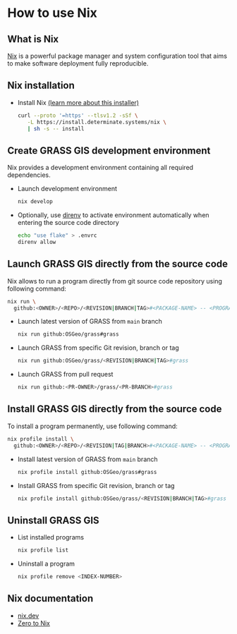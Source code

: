 # How to use Nix

## What is Nix

[Nix](https://nixos.org/) is a powerful package manager and system configuration
tool that aims to make software deployment fully reproducible.

## Nix installation

- Install Nix
  [(learn more about this installer)](https://zero-to-nix.com/start/install)

  ```bash
  curl --proto '=https' --tlsv1.2 -sSf \
     -L https://install.determinate.systems/nix \
     | sh -s -- install
  ```

## Create GRASS GIS development environment

Nix provides a development environment containing all required dependencies.

- Launch development environment

  ```bash
  nix develop
  ```

- Optionally, use [direnv](https://direnv.net) to activate environment
  automatically when entering the source code directory

  ```bash
  echo "use flake" > .envrc
  direnv allow
  ```

## Launch GRASS GIS directly from the source code

Nix allows to run a program directly from git source code repository using
following command:

```bash
nix run \
  github:<OWNER>/<REPO>/<REVISION|BRANCH|TAG>#<PACKAGE-NAME> -- <PROGRAM-ARGUMENTS>
```

- Launch latest version of GRASS from `main` branch

  ```bash
  nix run github:OSGeo/grass#grass
  ```

- Launch GRASS from specific Git revision, branch or tag

  ```bash
  nix run github:OSGeo/grass/<REVISION|BRANCH|TAG>#grass
  ```

- Launch GRASS from pull request

  ```bash
  nix run github:<PR-OWNER>/grass/<PR-BRANCH>#grass
  ```

## Install GRASS GIS directly from the source code

To install a program permanently, use following command:

```bash
nix profile install \
  github:<OWNER>/<REPO>/<REVISION|TAG|BRANCH>#<PACKAGE-NAME> -- <PROGRAM-ARGUMENTS>
```

- Install latest version of GRASS from `main` branch

  ```bash
  nix profile install github:OSGeo/grass#grass
  ```

- Install GRASS from specific Git revision, branch or tag

  ```bash
  nix profile install github:OSGeo/grass/<REVISION|BRANCH|TAG>#grass
  ```

## Uninstall GRASS GIS

- List installed programs

  ```bash
  nix profile list
  ```

- Uninstall a program

  ```bash
  nix profile remove <INDEX-NUMBER>
  ```

## Nix documentation

- [nix.dev](https://nix.dev)
- [Zero to Nix](https://zero-to-nix.com)

